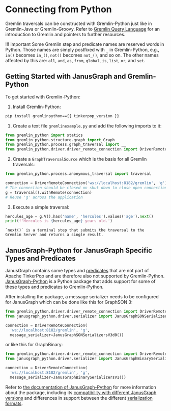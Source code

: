 # Connecting from Python

Gremlin traversals can be constructed with Gremlin-Python just like in
Gremlin-Java or Gremlin-Groovy. Refer to [Gremlin Query Language](../../getting-started/gremlin.md) for an
introduction to Gremlin and pointers to further resources.

!!! important
    Some Gremlin step and predicate names are reserved words in Python.
    Those names are simply postfixed with `_` in Gremlin-Python, e.g.,
    `in()` becomes `in_()`, `not()` becomes `not_()`, and so on. The other
    names affected by this are: `all`, `and`, `as`, `from`, `global`,
    `is`, `list`, `or`, and `set`.

## Getting Started with JanusGraph and Gremlin-Python

To get started with Gremlin-Python:

1.  Install Gremlin-Python:
```bash
pip install gremlinpython=={{ tinkerpop_version }}
```
1.  Create a text file `gremlinexample.py` and add the following imports
    to it:
```python
from gremlin_python import statics
from gremlin_python.structure.graph import Graph
from gremlin_python.process.graph_traversal import __
from gremlin_python.driver.driver_remote_connection import DriverRemoteConnection
```

2.  Create a `GraphTraversalSource` which is the basis for all Gremlin
    traversals:
```python
from gremlin_python.process.anonymous_traversal import traversal

connection = DriverRemoteConnection('ws://localhost:8182/gremlin', 'g')
# The connection should be closed on shut down to close open connections with connection.close()
g = traversal().withRemote(connection)
# Reuse 'g' across the application
```

3.  Execute a simple traversal:
```python
hercules_age = g.V().has('name', 'hercules').values('age').next()
print(f'Hercules is {hercules_age} years old.')
```
    `next()` is a terminal step that submits the traversal to the
    Gremlin Server and returns a single result.

## JanusGraph-Python for JanusGraph Specific Types and Predicates

JanusGraph contains some types and [predicates](../search-predicates.md) that
are not part of Apache TinkerPop and are therefore also not supported by
Gremlin-Python.
[JanusGraph-Python](https://github.com/JanusGraph/janusgraph-python) is a Python
package that adds support for some of these types and predicates to Gremlin-Python.

After installing the package, a message serializer needs to be configured for
JanusGraph which can be done like this for GraphSON 3:

```python
from gremlin_python.driver.driver_remote_connection import DriverRemoteConnection
from janusgraph_python.driver.serializer import JanusGraphSONSerializersV3d0

connection = DriverRemoteConnection(
  'ws://localhost:8182/gremlin', 'g',
  message_serializer=JanusGraphSONSerializersV3d0())
```

or like this for GraphBinary:

```python
from gremlin_python.driver.driver_remote_connection import DriverRemoteConnection
from janusgraph_python.driver.serializer import JanusGraphBinarySerializersV1

connection = DriverRemoteConnection(
  'ws://localhost:8182/gremlin', 'g',
  message_serializer=JanusGraphBinarySerializersV1())
```

Refer to [the documentation of JanusGraph-Python](https://github.com/JanusGraph/janusgraph-python#janusgraph-python)
for more information about the package, including its [compatibility with
different JanusGraph versions](https://github.com/JanusGraph/janusgraph-python#version-compatibility)
and differences in support between the different [serialization formats](https://github.com/JanusGraph/janusgraph-python#serialization-formats).